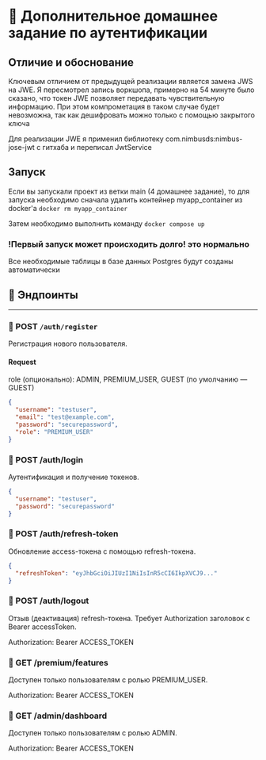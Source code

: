 # 🔐 Дополнительное домашнее задание по аутентификации

## Отличие и обоснование

Ключевым отличием от предыдущей реализации является замена JWS на JWE.
Я пересмотрел запись воркшопа, примерно на 54 минуте было сказано, что токен JWE позволяет передавать чувствительную информацию.
При этом компрометация в таком случае будет невозможна, так как дешифровать можно только с помощью закрытого ключа

Для реализации JWE я применил библиотеку com.nimbusds:nimbus-jose-jwt с гитхаба и переписал JwtService

## Запуск

Если вы запускали проект из ветки main (4 домашнее задание), то для запуска необходимо сначала удалить контейнер myapp_container из docker'a
 ``` docker rm myapp_container ```

Затем необходимо выполнить команду
 ``` docker compose up ```

### !Первый запуск может происходить долго! это нормально

Все необходимые таблицы в базе данных Postgres будут созданы автоматически


## 📄 Эндпоинты

---

### 🔸 POST `/auth/register`

Регистрация нового пользователя.

#### Request
role (опционально): ADMIN, PREMIUM_USER, GUEST (по умолчанию — GUEST)
```json
{
  "username": "testuser",
  "email": "test@example.com",
  "password": "securepassword",
  "role": "PREMIUM_USER"
}

```
### 🔸 POST /auth/login
Аутентификация и получение токенов.

```json
{
  "username": "testuser",
  "password": "securepassword"
}
```

### 🔸 POST /auth/refresh-token
Обновление access-токена с помощью refresh-токена.

```json
{
  "refreshToken": "eyJhbGciOiJIUzI1NiIsInR5cCI6IkpXVCJ9..."
}
```

### 🔸 POST /auth/logout
Отзыв (деактивация) refresh-токена. Требует Authorization заголовок с Bearer accessToken.

Authorization: Bearer ACCESS_TOKEN 

### 🔸 GET /premium/features
Доступен только пользователям с ролью PREMIUM_USER.


Authorization: Bearer ACCESS_TOKEN

### 🔸 GET /admin/dashboard
Доступен только пользователям с ролью ADMIN.

Authorization: Bearer ACCESS_TOKEN

